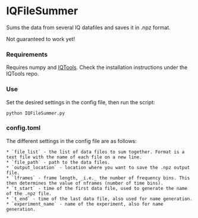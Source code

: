 # IQFileSummer
Sums the data from several IQ datafiles and saves it in .npz format.

Not guaranteed to work yet!

### Requirements
Requires numpy and [IQTools](https://github.com/xaratustrah/iqtools). Check the installation instructions under the IQTools repo.

### Use
Set the desired settings in the config file, then run the script:

    python IQFileSummer.py

### config.toml

The different settings in the config file are as follows:

    * `file_list` - the list of data files to sum together. Format is a text file with the name of each file on a new line.
    * `file_path` - path to the data files.
    * `output_location` - location where you want to save the .npz output file.
    * `lframes` - frame length, _i.e._ the number of frequency bins. This then determines the value of nframes (number of time bins).
    * `t_start` - time of the first data file, used to generate the name of the .npz file.
    * `t_end` - time of the last data file, also used for name generation.
    * `experiment_name` - name of the experiment, also for name generation.
